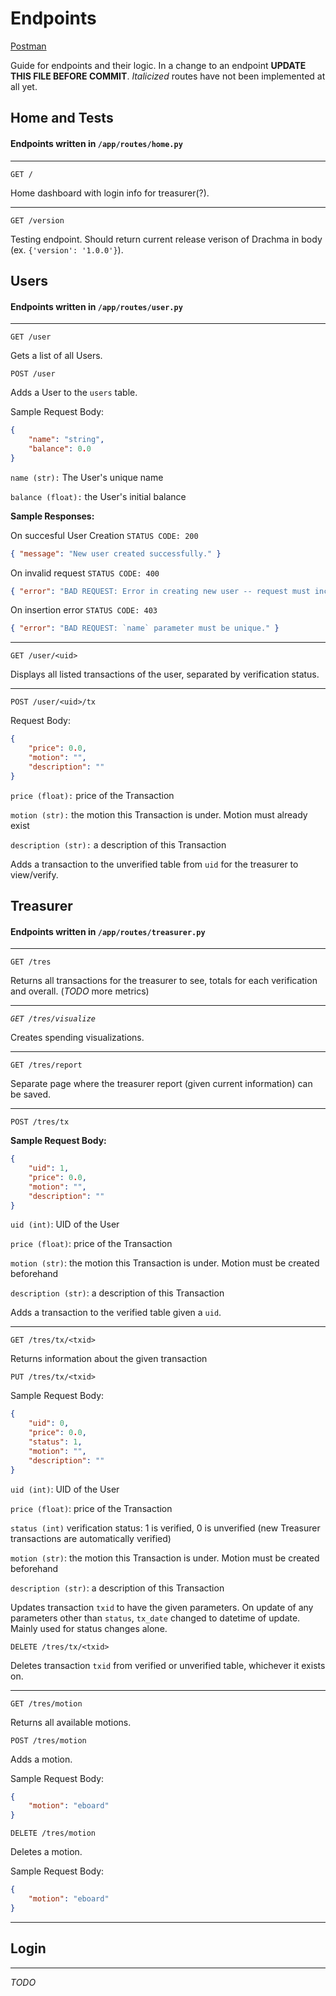 # Endpoints

[Postman](https://www.postman.com/aviation-pilot-81500845/workspace/drachma/overview)


Guide for endpoints and their logic. In a change to an endpoint **UPDATE THIS FILE BEFORE COMMIT**. _Italicized_ routes have not been implemented at all yet.

## Home and Tests

#### Endpoints written in `/app/routes/home.py`

<hr />

`GET /`

Home dashboard with login info for treasurer(?).

<hr />

`GET /version`


Testing endpoint. Should return current release verison of Drachma in body (ex. `{'version': '1.0.0'}`).

## Users

#### Endpoints written in `/app/routes/user.py`

<hr />

`GET /user`

Gets a list of all Users.

`POST /user`

Adds a User to the `users` table.

Sample Request Body:
```json
{
    "name": "string",
    "balance": 0.0
}
```
`name (str):` The User's unique name

`balance (float):` the User's initial balance

**Sample Responses:**

On succesful User Creation `STATUS CODE: 200`
```json
{ "message": "New user created successfully." }
```

On invalid request `STATUS CODE: 400`
```json
{ "error": "BAD REQUEST: Error in creating new user -- request must include `name` and `balance` fields." }
```

On insertion error `STATUS CODE: 403`
```json
{ "error": "BAD REQUEST: `name` parameter must be unique." }
```

<hr />

`GET /user/<uid>`

Displays all listed transactions of the user, separated by verification status.

<hr />

`POST /user/<uid>/tx`

Request Body:

```json
{
    "price": 0.0, 
    "motion": "",
    "description": ""
}
```
`price (float):` price of the Transaction

`motion (str):` the motion this Transaction is under. Motion must already exist

`description (str):` a description of this Transaction

Adds a transaction to the unverified table from `uid` for the treasurer to view/verify.

## Treasurer

#### Endpoints written in `/app/routes/treasurer.py`

<hr />

`GET /tres`

Returns all transactions for the treasurer to see, totals for each verification and overall. (_TODO_ more metrics)

<hr />

_`GET /tres/visualize`_

Creates spending visualizations.

<hr />

`GET /tres/report`

Separate page where the treasurer report (given current information) can be saved.

<hr />

`POST /tres/tx`

**Sample Request Body:**

```json
{
    "uid": 1,
    "price": 0.0,
    "motion": "",
    "description": ""
}
```
`uid (int)`: UID of the User

`price (float)`: price of the Transaction 

`motion (str)`: the motion this Transaction is under. Motion must be created beforehand

`description (str)`: a description of this Transaction

Adds a transaction to the verified table given a `uid`.

<hr />

`GET /tres/tx/<txid>`

Returns information about the given transaction

`PUT /tres/tx/<txid>`

Sample Request Body:

```json
{
    "uid": 0,
    "price": 0.0,
    "status": 1,
    "motion": "",
    "description": ""
}
```
`uid (int)`: UID of the User

`price (float)`: price of the Transaction 

`status (int)` verification status: 1 is verified, 0 is unverified (new Treasurer transactions are automatically verified)

`motion (str)`: the motion this Transaction is under. Motion must be created beforehand

`description (str)`: a description of this Transaction

Updates transaction `txid` to have the given parameters. On update of any parameters other than `status`, `tx_date` changed to datetime of update. Mainly used for status changes alone.

`DELETE /tres/tx/<txid>`

Deletes transaction `txid` from verified or unverified table, whichever it exists on.

<hr />

`GET /tres/motion`

Returns all available motions.

`POST /tres/motion`

Adds a motion.

Sample Request Body:
```json
{
    "motion": "eboard"
}
```

`DELETE /tres/motion`

Deletes a motion.

Sample Request Body:
```json
{
    "motion": "eboard"
}
```

<hr />

## Login

<hr />

_TODO_